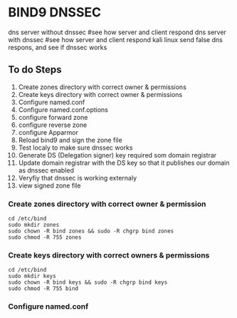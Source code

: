 # BIND9 DNSSEC

dns server without dnssec  #see how server and client respond
dns server with dnssec      #see how server and client respond
kali linux send false dns respons, and see if dnssec works

## To do Steps
1. Create zones directory with correct owner & permissions
2. Create keys directory with correct owner & permissions 
3. Configure named.conf
4. Configure named.conf.options
5. configure forward zone
6. configure reverse zone
7. configure Apparmor
8. Reload bind9 and sign the zone file
9. Test localy to make sure dnssec works
10. Generate DS (Delegation signer) key required som domain registrar
11. Update domain registrar with the DS key so that it publishes our domain as dnssec enabled
12. Veryfiy that dnssec is working externaly
13. view signed zone file

### Create zones directory with correct owner & permission
```linux
cd /etc/bind
sudo mkdir zones
sudo chown -R bind zones && sudo -R chgrp bind zones
sudo chmod -R 755 zones
```
### Create keys directory with correct owners & permissions
```linux
cd /etc/bind
sudo mkdir keys
sudo chown -R bind keys && sudo -R chgrp bind keys
sudo chmod -R 755 bind
```

### Configure named.conf
```linux

```



```
```

```
```
```
```

